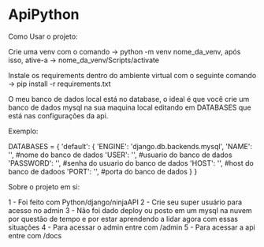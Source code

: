 # ApiPython

Como Usar o projeto:

Crie uma venv com o comando -> python -m venv nome_da_venv,
após isso, ative-a -> nome_da_venv/Scripts/activate

Instale os requirements dentro do ambiente virtual com o seguinte comando -> pip install -r requirements.txt

O meu banco de dados local está no database, o ideal é que você crie um banco de dados mysql na sua maquina local editando em DATABASES que está nas configurações da api.

Exemplo: 

DATABASES = {
    'default': {
        'ENGINE': 'django.db.backends.mysql',
        'NAME': '', #nome do banco de dados
        'USER': '', #usuario do banco de dados
        'PASSWORD': '', #senha do usuario do banco de dados
        'HOST': '', #host do banco de dadoos
        'PORT': '', #porta do banco de dados
    }
}

Sobre o projeto em si:

1 - Foi feito com Python/django/ninjaAPI
2 - Crie seu super usuário para acesso no admin
3 - Não foi dado deploy ou posto em um mysql na nuvem por questão de tempo e por estar aprendendo a lidar agora com essas situações
4 - Para acessar o admin entre com /admin
5 - Para acessar a api entre com /docs
